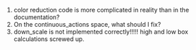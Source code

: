 1. color reduction code is more complicated in reality than in the documentation?
2. On the continuous_actions space, what should I fix?
3. down_scale is not implemented correctly!!!!! high and low box calculations screwed up.
